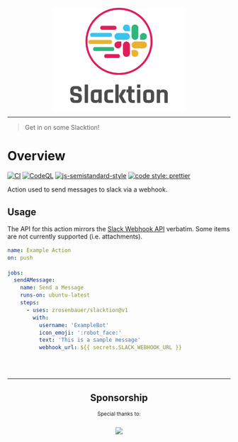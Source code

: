 <div>
    <p align="center">
        <img src="/logo.png" align="center" width="300" />
    </p>
    <hr>
</div>

> Get in on some Slacktion!

# Overview

[![CI](https://github.com/zrosenbauer/action-slack/actions/workflows/ci.yaml/badge.svg)](https://github.com/zrosenbauer/action-slack/actions/workflows/ci.yaml)
[![CodeQL](https://github.com/zrosenbauer/action-slack/actions/workflows/codeql-analysis.yml/badge.svg)](https://github.com/zrosenbauer/action-slack/actions/workflows/codeql-analysis.yml)
[![js-semistandard-style](https://img.shields.io/badge/code%20style-semistandard-brightgreen.svg?style=flat-square)](https://github.com/standard/semistandard)
[![code style: prettier](https://img.shields.io/badge/code_style-prettier-ff69b4.svg?style=flat-square)](https://github.com/prettier/prettier)

Action used to send messages to slack via a webhook.

## Usage

The API for this action mirrors the [Slack Webhook API](https://api.slack.com/methods/chat.postMessage) verbatim. Some items are not currently supported (i.e. attachments).

```yaml
name: Example Action
on: push

jobs:
  sendAMessage:
    name: Send a Message
    runs-on: ubuntu-latest
    steps:
      - uses: zrosenbauer/slacktion@v1
        with:
          username: 'ExampleBot'
          icon_emoji: ':robot_face:'
          text: 'This is a sample message'
          webhook_url: ${{ secrets.SLACK_WEBHOOK_URL }}
```
<br>
<br>
<hr>
<div align="center">
      <h2>Sponsorship</h1>
      <sup>Special thanks to:</sup>
      <br>
      <br>
      <a href="https://joggr.io">
      <img src="https://storage.googleapis.com/joggr-public-assets/logos/logo.png" width="160"/>
      </a>
</div>